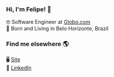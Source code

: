 ### Hi, I'm Felipe! 👋

🤓 Software Engineer at [Globo.com](https://www.linkedin.com/company/globo/) <br>
🏡 Born and Living in Belo Horizonte, Brazil <br>

### Find me elsewhere 🌎

🖥 [Site](https://felipeleao.com) <br>
💼 [LinkedIn](https://www.linkedin.com/in/leaofelipe) <br>
